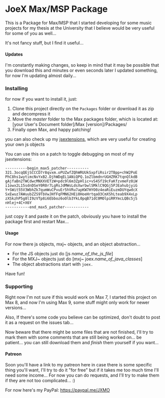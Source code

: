 # JoeX Max/MSP Package
This is a Package for Max/MSP that I started developing for some music projects for my thesis at the University that I believe would be very useful for some of you as well...

It's not fancy stuff, but I find it useful...

#### Updates
I'm constantly making changes, so keep in mind that it may be possible that you download this and minutes or even seconds later I updated something, for now I'm updating almost daily...

### Installing
for now if you want to install it, just:
1. Clone this project directly on the `Packages` folder or download it as zip and decompress it
2. Move the *master* folder to the Max packages folder, which is located at: [your User's Document folder]/Max [version]/Packages/
3. Finally open Max, and happy patching!

you can also check up my [jsextensions](jsextensions/joex-extensions.js), which are very useful for creating your own js objects

You can use this on a patch to toggle debugging on most of my jsextensions:

```
----------begin_max5_patcher----------
321.3ocqQEjSCCCD7r8qvxm.oPUZwfZQhWRUUkSxpfiRsir2TBpp+chW2PoE
PhC8hs1wytimcNvYxB2.DjhWDqEL1ANiQPQ.1oZlbmdnrUGHZRK7tqnQlkdB
gAjfaBn2TWCdwcMNXXVETzW+pdc9l6m3ZpHlic+vS4Sf19cFaKfzvmeFz0iW
i1owx2L15sdnDSeY0R0r7LgRsJdMWsLdsXwrbwlSMklC9QGj5PJEahubjyiG
Y+SWit55V3WbhZk7qumWuCPvuEr5hVRu7apKW7HYO0z4eaRiEuzmDUYqwdcX
SxEwuz7AWuubZZS9TbVwJHfFqFMN62HEi0HoeHrtqaO3CmXShLteab9X4xLp
zXSkzhP5g8lI9zVTp8i6Ebboz6oOlb3YkL0pqB71dC0MOlpiRRYmcLQBc5jS
nHlej+4C+X6Y
-----------end_max5_patcher-----------
```
just copy it and paste it on the patch, obviously you have to install the package first and restart Max...

#### Usage
For now there js objects, mxj~ objects, and an object abstraction...

- For the JS objects just do [js *name_of_the_js_file*]
- For the MXJ\~ objects just do [mxj\~ joex.*name_of_java_classes*]
- The object abstractions start with `joex.`

Have fun!
### Supporting
Right now I'm not sure if this would work on Max 7, I started this project on Max 8, and now I'm using Max 9, some stuff might only work for newer versions...

Also, If there's some code you believe can be optimized, don't doubt to post it as a request on the issues tab...

Now beware that there might be some files that are not finished, I'll try to mark them with some comments that are still being worked on... be patient... you can still download them and *finish* them yourself if you want...

#### Patreon
Soon you'll have a link to my patreon here in case there is some specific thing you'll want, I'll try to do it "for free" but if it takes me too much time I'll need some income... For now you can do requests, and I'll try to make them if they are not too complicated... :)

For now here's my PayPal: https://paypal.me/JXMO
